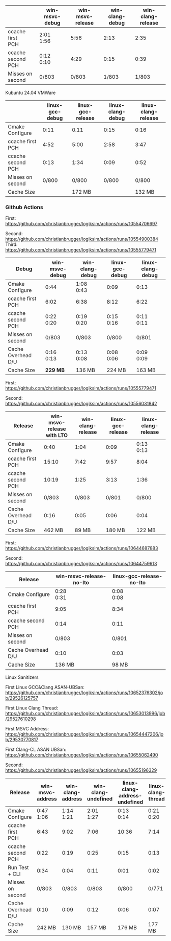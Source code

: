 |                        | win-msvc-debug | win-msvc-release | win-clang-debug | win-clang-release |
| ---------------------- | -------------- | ---------------- | --------------- | ----------------- |
| ccache first<br />PCH  | 2:01<br />1:56 | 5:56             | 2:13            | 2:35              |
| ccache second<br />PCH | 0:12<br />0:10 | 4:29             | 0:15            | 0:39              |
| Misses on second       | 0/803          | 0/803            | 1/803           | 1/803             |



Kubuntu 24.04 VMWare

|                        | linux-gcc-debug | linux-gcc-release | linux-clang-debug | linux-clang-release |
| ---------------------- | --------------- | ----------------- | ----------------- | ------------------- |
| Cmake Configure        | 0:11            | 0.11              | 0:15              | 0:16                |
| ccache first<br />PCH  | 4:52            | 5:00              | 2:58              | 3:47                |
| ccache second<br />PCH | 0:13            | 1:34              | 0:09              | 0:52                |
| Misses on second       | 0/800           | 0/800             | 0/800             | 0/800               |
| Cache Size             |                 | 172 MB            |                   | 132 MB              |





### Github Actions

First: https://github.com/christianbrugger/logiksim/actions/runs/10554706697

Second: https://github.com/christianbrugger/logiksim/actions/runs/10554900384
Third: https://github.com/christianbrugger/logiksim/actions/runs/10555779471

| Debug                  | win-msvc-debug | win-clang-debug | linux-gcc-debug | linux-clang-debug |
| ---------------------- | -------------- | --------------- | --------------- | ----------------- |
| Cmake Configure        | 0:44           | 1:08<br />0:43  | 0:09            | 0:13              |
| ccache first<br />PCH  | 6:02           | 6:38            | 8:12            | 6:22              |
| ccache second<br />PCH | 0:22<br />0:20 | 0:19<br />0:20  | 0:15<br />0:16  | 0:11<br />0:11    |
| Misses on second       | 0/803          | 0/803           | 0/800           | 0/801             |
| Cache Overhead D/U     | 0:16<br />0:13 | 0:13<br />0:08  | 0:08<br />0:06  | 0:09<br />0:09    |
| Cache Size             | **229 MB**     | 136 MB          | 224 MB          | 163 MB            |

First: https://github.com/christianbrugger/logiksim/actions/runs/10555779471

Second: https://github.com/christianbrugger/logiksim/actions/runs/10556031842

| Release                | win-msvc-release<br />with LTO | win-clang-release | linux-gcc-release | linux-clang-release |
| ---------------------- | ------------------------------ | ----------------- | ----------------- | ------------------- |
| Cmake Configure        | 0:40                           | 1:04              | 0:09              | 0:13<br />0:13      |
| ccache first<br />PCH  | 15:10                          | 7:42              | 9:57              | 8:04                |
| ccache second<br />PCH | 10:19                          | 1:25              | 3:13              | 1:36                |
| Misses on second       | 0/803                          | 0/803             | 0/801             | 0/800               |
| Cache Overhead D/U     | 0:16                           | 0:05              | 0:06              | 0:04                |
| Cache Size             | 462 MB                         | 89 MB             | 180 MB            | 122 MB              |

First: https://github.com/christianbrugger/logiksim/actions/runs/10644687883

Second: https://github.com/christianbrugger/logiksim/actions/runs/10644759613

| Release                | win-msvc-release-no-lto | linux-gcc-release-no-lto |
| ---------------------- | ----------------------- | ------------------------ |
| Cmake Configure        | 0:28<br />0:31          | 0:08<br />0:08           |
| ccache first<br />PCH  | 9:05                    | 8:34                     |
| ccache second<br />PCH | 0:14                    | 0:11                     |
| Misses on second       | 0/803                   | 0/801                    |
| Cache Overhead D/U     | 0:10                    | 0:03                     |
| Cache Size             | 136 MB                  | 98 MB                    |





Linux Sanitizers

First Linux GCC&Clang ASAN-UBSan: https://github.com/christianbrugger/logiksim/actions/runs/10652376302/job/29526125757

First Linux Clang Thread: https://github.com/christianbrugger/logiksim/actions/runs/10653013996/job/29527610298

First MSVC Address: https://github.com/christianbrugger/logiksim/actions/runs/10654447206/job/29530770817

First Clang-CL ASAN UBSan: https://github.com/christianbrugger/logiksim/actions/runs/10655062490

Second: https://github.com/christianbrugger/logiksim/actions/runs/10655196329

| Release                | win-msvc-address | win-clang-address | win-clang-undefined | linux-clang-address-undefined | linux-clang-thread | linux-gcc-address-undefined |
| ---------------------- | ---------------- | ----------------- | ------------------- | ----------------------------- | ------------------ | --------------------------- |
| Cmake Configure        | 0:47<br />1:06   | 1:14<br />1:21    | 2:01<br />1:27      | 0:13<br />0:14                | 0:21<br />0:20     | 0:08<br />0:09              |
| ccache first<br />PCH  | 6:43             | 9:02              | 7:06                | 10:36                         | 7:14               | 14:07                       |
| ccache second<br />PCH | 0:22             | 0:19              | 0:25                | 0:15                          | 0:13               | 0:19                        |
| Run Test + CLI         | 0:34             | 0:04              | 0:11                | 0:01                          | 0:02               | 0:05                        |
| Misses on second       | 0/803            | 0/803             | 0/803               | 0/800                         | 0/771              | 0/800                       |
| Cache Overhead D/U     | 0:10             | 0:09              | 0:12                | 0:06                          | 0:07               | 0:10                        |
| Cache Size             | 242 MB           | 130 MB            | 157 MB              | 176 MB                        | 177 MB             | **293 MB**                  |

















